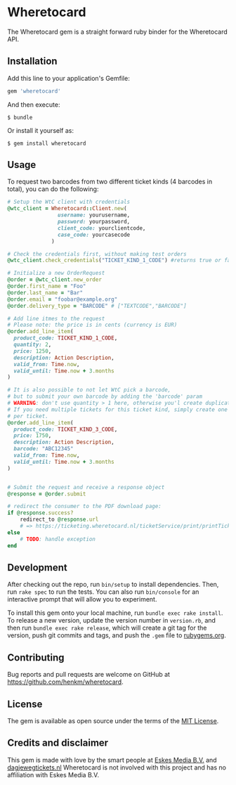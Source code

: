 
# Wheretocard

The Wheretocard gem is a straight forward ruby binder for the Wheretocard API.


## Installation

Add this line to your application's Gemfile:

```ruby
gem 'wheretocard'
```

And then execute:

    $ bundle

Or install it yourself as:

    $ gem install wheretocard

## Usage

To request two barcodes from two different ticket kinds (4 barcodes in total), you can do the following:


```ruby
# Setup the WtC client with credentials
@wtc_client = Wheretocard::Client.new(
                username: yourusername,
                password: yourpassword,
                client_code: yourclientcode,
                case_code: yourcasecode
              )

# Check the credentials first, without making test orders
@wtc_client.check_credentials("TICKET_KIND_1_CODE") #returns true or false

# Initialize a new OrderRequest 
@order = @wtc_client.new_order
@order.first_name = "Foo"
@order.last_name = "Bar"
@order.email = "foobar@example.org"
@order.delivery_type = "BARCODE" # ["TEXTCODE","BARCODE"]

# Add line itmes to the request
# Please note: the price is in cents (currency is EUR)
@order.add_line_item(
  product_code: TICKET_KIND_1_CODE,
  quantity: 2,
  price: 1250,
  description: Action Description,
  valid_from: Time.now,
  valid_until: Time.now + 3.months
)

# It is also possible to not let WtC pick a barcode,
# but to submit your own barcode by adding the 'barcode' param
# WARNING: don't use quantity > 1 here, otherwise you'l create duplicate barcodes
# If you need multiple tickets for this ticket kind, simply create one line item
# per ticket.
@order.add_line_item(
  product_code: TICKET_KIND_3_CODE,
  price: 1750,
  description: Action Description,
  barcode: "ABC12345"
  valid_from: Time.now,
  valid_until: Time.now + 3.months
)


# Submit the request and receive a response object
@response = @order.submit

# redirect the consumer to the PDF download page:
if @response.success?
	redirect_to @response.url
    # => https://ticketing.wheretocard.nl/ticketService/print/printTicket?refId=xxx&ui=yyy
else
	# TODO: handle exception
end

```

## Development

After checking out the repo, run `bin/setup` to install dependencies. Then, run `rake spec` to run the tests. You can also run `bin/console` for an interactive prompt that will allow you to experiment.

To install this gem onto your local machine, run `bundle exec rake install`. To release a new version, update the version number in `version.rb`, and then run `bundle exec rake release`, which will create a git tag for the version, push git commits and tags, and push the `.gem` file to [rubygems.org](https://rubygems.org).

## Contributing

Bug reports and pull requests are welcome on GitHub at https://github.com/henkm/wheretocard.


## License

The gem is available as open source under the terms of the [MIT License](http://opensource.org/licenses/MIT).

## Credits and disclaimer

This gem is made with love by the smart people at [Eskes Media B.V.](http://www.eskesmedia.nl) and [dagjewegtickets.nl](https://www.dagjewegtickets.nl) 
Wheretocard is not involved with this project and has no affiliation with Eskes Media B.V.
